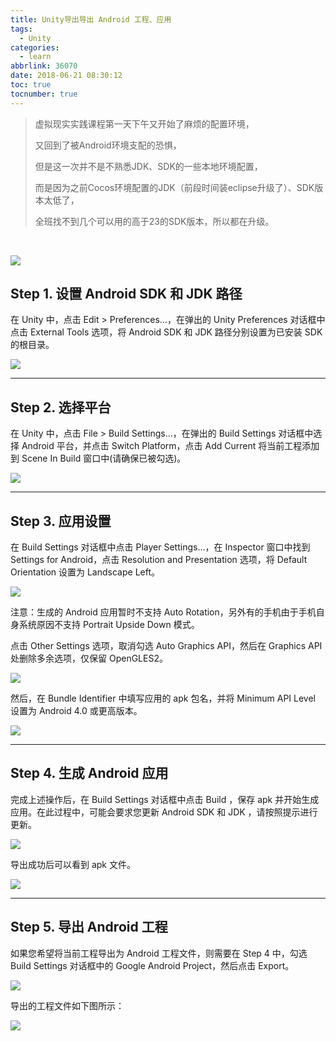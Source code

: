 ```yaml
---
title: Unity导出导出 Android 工程、应用
tags:
  - Unity
categories:
  - learn
abbrlink: 36070
date: 2018-06-21 08:30:12
toc: true
tocnumber: true
---
```


> 虚拟现实实践课程第一天下午又开始了麻烦的配置环境，
>
> 又回到了被Android环境支配的恐惧，
>
> 但是这一次并不是不熟悉JDK、SDK的一些本地环境配置，
>
> 而是因为之前Cocos环境配置的JDK（前段时间装eclipse升级了）、SDK版本太低了，
>
> 全班找不到几个可以用的高于23的SDK版本，所以都在升级。

<!--more-->

​         

![](https://qn.hushhw.cn/sdk.jpg)

## Step 1. 设置 Android SDK 和 JDK 路径

在 Unity 中，点击 Edit > Preferences…，在弹出的 Unity Preferences 对话框中点击 External Tools 选项，将 Android SDK 和 JDK 路径分别设置为已安装 SDK 的根目录。

![](https://qn.hushhw.cn/images/doc_unity_build_android_1.png)

------



## Step 2. 选择平台

在 Unity 中，点击 File > Build Settings…，在弹出的 Build Settings 对话框中选择 Android 平台，并点击 Switch Platform，点击 Add Current 将当前工程添加到 Scene In Build 窗口中(请确保已被勾选)。

![](https://qn.hushhw.cn/images/doc_unity_build_android_2.png)

------

## Step 3. 应用设置

在 Build Settings 对话框中点击 Player Settings…，在 Inspector 窗口中找到 Settings for Android，点击 Resolution and Presentation 选项，将 Default Orientation 设置为 Landscape Left。

![](https://qn.hushhw.cn/images/doc_unity_build_android_3.png)

注意：生成的 Android 应用暂时不支持 Auto Rotation，另外有的手机由于手机自身系统原因不支持 Portrait Upside Down 模式。

点击 Other Settings 选项，取消勾选 Auto Graphics API，然后在 Graphics API 处删除多余选项，仅保留 OpenGLES2。

![](https://qn.hushhw.cn/images/othersettings1.png)

然后，在 Bundle Identifier 中填写应用的 apk 包名，并将 Minimum API Level 设置为 Android 4.0 或更高版本。

![](https://qn.hushhw.cn/images/othersettings2.png)

------

## Step 4. 生成 Android 应用

完成上述操作后，在 Build Settings 对话框中点击 Build ，保存 apk 并开始生成应用。在此过程中，可能会要求您更新 Android SDK 和 JDK ，请按照提示进行更新。

![](https://qn.hushhw.cn/images/doc_unity_build_android_5.png)

导出成功后可以看到 apk 文件。

![](https://qn.hushhw.cn/images/doc_unity_build_android_6.png)



------

## Step 5. 导出 Android 工程

如果您希望将当前工程导出为 Android 工程文件，则需要在 Step 4 中，勾选 Build Settings 对话框中的 Google Android Project，然后点击 Export。

![](https://qn.hushhw.cn/images/sdk-unity02.jpg)

导出的工程文件如下图所示：

![](https://qn.hushhw.cn/images/sdk-unity01.jpg)

